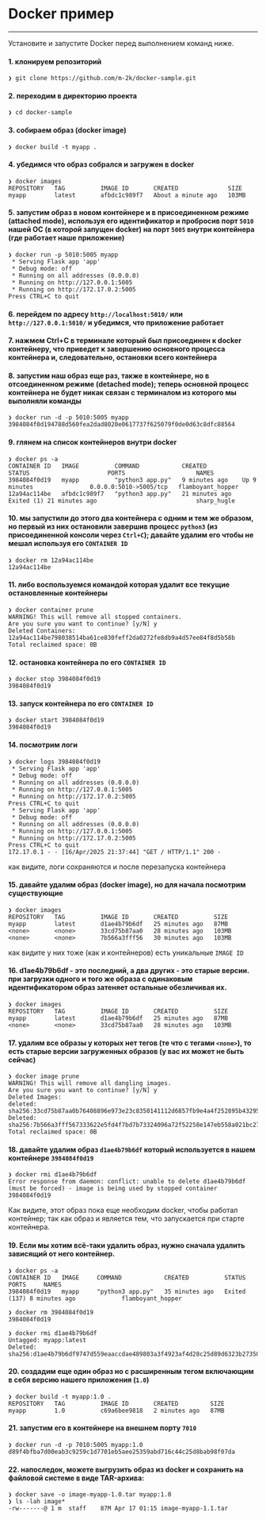 
# Docker пример

---
Установите и запустите Docker перед выполнением команд ниже.

#### 1. клонируем репозиторий
```
❯ git clone https://github.com/m-2k/docker-sample.git
```

#### 2. переходим в директорию проекта
```
❯ cd docker-sample
```

#### 3. собираем образ (docker image)
```
❯ docker build -t myapp .
```

#### 4. убедимся что образ собрался и загружен в docker
```
❯ docker images                           
REPOSITORY   TAG          IMAGE ID       CREATED              SIZE
myapp        latest       afbdc1c989f7   About a minute ago   103MB
```

#### 5. запустим образ в новом контейнере и в присоединенном режиме (attached mode), используя его идентификатор и пробросив порт `5010` нашей ОС (в которой запущен docker) на порт `5005` внутри контейнера (где работает наше приложение)
```
❯ docker run -p 5010:5005 myapp           
 * Serving Flask app 'app'
 * Debug mode: off
 * Running on all addresses (0.0.0.0)
 * Running on http://127.0.0.1:5005
 * Running on http://172.17.0.2:5005
Press CTRL+C to quit
```

#### 6. перейдем по адресу `http://localhost:5010/` или `http://127.0.0.1:5010/` и убедимся, что приложение работает
#### 7. нажмем Ctrl+C в терминале который был присоединен к docker контейнеру, что приведет к завершению основного процесса контейнера и, следовательно, остановки всего контейнера

#### 8. запустим наш образ еще раз, также в контейнере, но в отсоединенном режиме (detached mode); теперь основной процесс контейнера не будет никак связан с терминалом из которого мы выполняли команды
```
❯ docker run -d -p 5010:5005 myapp
3984084f0d194788d560fea2dad8020e0617737f625079f0de0d63c8dfc88564
```

#### 9. глянем на список контейнеров внутри docker
```
❯ docker ps -a
CONTAINER ID   IMAGE          COMMAND            CREATED          STATUS                      PORTS                    NAMES
3984084f0d19   myapp          "python3 app.py"   9 minutes ago    Up 9 minutes                0.0.0.0:5010->5005/tcp   flamboyant_hopper
12a94ac114be   afbdc1c989f7   "python3 app.py"   21 minutes ago   Exited (1) 21 minutes ago                            sharp_hugle
```

#### 10. мы запустили до этого два контейнера с одним и тем же образом, но первый из них остановили завершив процесс `python3` (из присоединенной консоли через `Ctrl+C`); давайте удалим его чтобы не мешал используя его `CONTAINER ID`
```
❯ docker rm 12a94ac114be          
12a94ac114be
```

#### 11. либо воспользуемся командой которая удалит все текущие остановленные контейнеры
```
❯ docker container prune     
WARNING! This will remove all stopped containers.
Are you sure you want to continue? [y/N] y
Deleted Containers:
12a94ac114be798038514ba61ce830feff2da0272fe8db9a4d57ee84f8d5b58b
Total reclaimed space: 0B
```

#### 12. остановка контейнера по его `CONTAINER ID`
```
❯ docker stop 3984084f0d19     
3984084f0d19
```

#### 13. запуск контейнера по его `CONTAINER ID`
```
❯ docker start 3984084f0d19
3984084f0d19
```

#### 14. посмотрим логи
```
❯ docker logs 3984084f0d19     
 * Serving Flask app 'app'
 * Debug mode: off
 * Running on all addresses (0.0.0.0)
 * Running on http://127.0.0.1:5005
 * Running on http://172.17.0.2:5005
Press CTRL+C to quit
 * Serving Flask app 'app'
 * Debug mode: off
 * Running on all addresses (0.0.0.0)
 * Running on http://127.0.0.1:5005
 * Running on http://172.17.0.2:5005
Press CTRL+C to quit
172.17.0.1 - - [16/Apr/2025 21:37:44] "GET / HTTP/1.1" 200 -
```
как видите, логи сохраняются и после перезапуска контейнера

#### 15. давайте удалим образ (docker image), но для начала посмотрим существующие
```
❯ docker images           
REPOSITORY   TAG          IMAGE ID       CREATED          SIZE
myapp        latest       d1ae4b79b6df   25 minutes ago   87MB
<none>       <none>       33cd75b87aa0   28 minutes ago   103MB
<none>       <none>       7b566a3fff56   30 minutes ago   103MB
```
как видите у них тоже (как и контейнеров) есть уникальные `IMAGE ID`

#### 16. d1ae4b79b6df - это последний, а два других - это старые версии. при загрузки одного и того же образа с одинаковым идентификатором образ затеняет остальные обезличивая их.
```
❯ docker images           
REPOSITORY   TAG          IMAGE ID       CREATED          SIZE
myapp        latest       d1ae4b79b6df   25 minutes ago   87MB
<none>       <none>       33cd75b87aa0   28 minutes ago   103MB
```

#### 17. удалим все образы у которых нет тегов (те что с тегами `<none>`), то есть старые версии загруженных образов (у вас их может не быть сейчас)
```
❯ docker image prune
WARNING! This will remove all dangling images.
Are you sure you want to continue? [y/N] y
Deleted Images:
deleted: sha256:33cd75b87aa0b76408896e973e23c8350141112d6857fb9e4a4f252895b43295
Deleted: sha256:7b566a3fff567333622e5fd4f7bd7b73324096a72f52258e147eb558a021bc27
Total reclaimed space: 0B
```

#### 18. давайте удалим образ `d1ae4b79b6df` который используется в нашем контейнере `3984084f0d19`
```
❯ docker rmi d1ae4b79b6df            
Error response from daemon: conflict: unable to delete d1ae4b79b6df (must be forced) - image is being used by stopped container 3984084f0d19
```

Как видите, этот образ пока еще необходим docker, чтобы работал контейнер; так как образ и является тем, что запускается при старте контейнера.

#### 19. Если мы хотим всё-таки удалить образ, нужно сначала удалить зависящий от него контейнер.
```
❯ docker ps -a           
CONTAINER ID   IMAGE     COMMAND            CREATED          STATUS                       PORTS     NAMES
3984084f0d19   myapp     "python3 app.py"   35 minutes ago   Exited (137) 8 minutes ago             flamboyant_hopper
                                                                                                                                                                   
❯ docker rm 3984084f0d19            
3984084f0d19

❯ docker rmi d1ae4b79b6df
Untagged: myapp:latest
Deleted: sha256:d1ae4b79b6df9747d559eaaccdae489803a3f4923af4d28c25d89d6323b27350
```

#### 20. создадим еще один образ но с расширенным тегом включающим в себя версию нашего приложения (`1.0`)
```
❯ docker build -t myapp:1.0 .
REPOSITORY   TAG          IMAGE ID       CREATED         SIZE
myapp        1.0          c69a6bee9818   2 minutes ago   87MB
```

#### 21. запустим его в контейнере на внешнем порту `7010`
```
❯ docker run -d -p 7010:5005 myapp:1.0
d89f4bfba7d00eab3c9259c1d7701eb5aee25359abd716c44c25d8bab98f07da
```

#### 22. напоследок, можете выгрузить образ из docker и сохранить на файловой системе в виде TAR-архива:
```
❯ docker save -o image-myapp-1.0.tar myapp:1.0
❯ ls -lah image*  
-rw-------@ 1 m  staff    87M Apr 17 01:15 image-myapp-1.1.tar
```